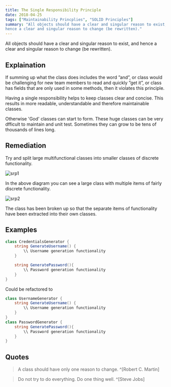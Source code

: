 ```yaml
---
title: The Single Responsibility Principle
date: 2018-04-25
tags: ["Maintainability Princplies", "SOLID Principles"]
summary: "All objects should have a clear and singular reason to exist, and
hence a clear and singular reason to change (be rewritten)."
---
```


All objects should have a clear and singular reason to exist, and hence a clear
and singular reason to change (be rewritten).

## Explaination

If summing up what the class does includes the word ”and”, or class would be
challenging for new team members to read and quickly ”get it”, or class has
fields that are only used in some methods, then it violates this principle.

Having a single responsibility helps to keep classes clear and concise. This
results in more readable, understandable and therefore maintainable classes.

Otherwise 'God' classes can start to form. These huge classes can be very
dfficult to maintain and unit test. Sometimes they can grow to be tens of
thousands of lines long.

## Remediation

Try and split large multifunctional classes into smaller classes of discrete
functionality.

![srp1](/img/srp1.png)

In the above diagram you can see a large class with multiple items of fairly
discrete functionality.

![srp2](/img/srp2.png)

The class has been broken up so that the separate items of functionality have
been extracted into their own classes.

## Examples

```csharp
class CredentialsGenerator {
    string GenerateUsername() {
        \\ Username generation functionality
    }

    string GeneratePassword(){
        \\ Password generation functionality
    }
}
```

Could be refactored to

```csharp
class UsernameGenerator {
    string GenerateUsername() {
        \\ Username generation functionality
    }
}
class PasswordGenerator {
    string GeneratePassword(){
        \\ Password generation functionality
    }
}
```

## Quotes

> A class should have only one reason to change. ^[Robert C. Martin]

> Do not try to do everything. Do one thing well. ^[Steve Jobs]